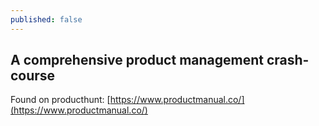 ```yaml
---
published: false
---
```

## A comprehensive product management crash-course

Found on producthunt:  [https://www.productmanual.co/](https://www.productmanual.co/)